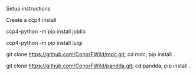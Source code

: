 Setup instructions

Create a ccp4 install

ccp4-python -m pip install joblib

ccp4-python -m pip install luigi

git clone https://github.com/ConorFWild/mdc.git; cd mdc; pip install .

git clone https://github.com/ConorFWild/pandda.git; cd pandda; pip install .


